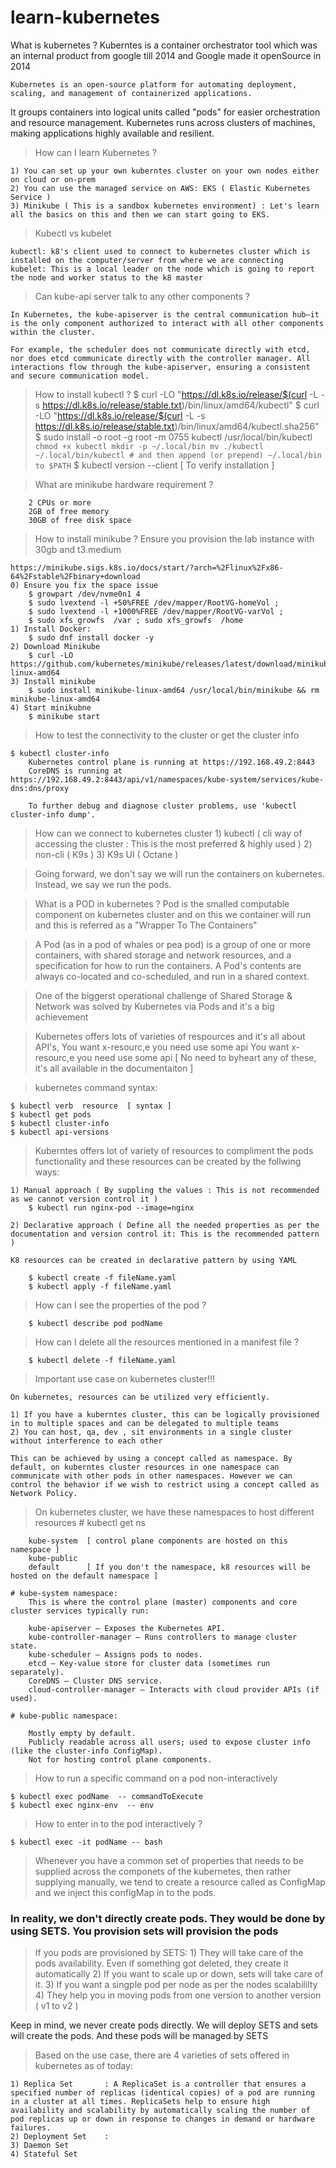 # learn-kubernetes

What is kubernetes ?
    Kuberntes is a container orchestrator tool which was an internal product from google till 2014 and Google made it openSource in 2014

    Kubernetes is an open-source platform for automating deployment, scaling, and management of containerized applications.
It groups containers into logical units called "pods" for easier orchestration and resource management.
Kubernetes runs across clusters of machines, making applications highly available and resilient.

> How can I learn Kubernetes ?

    1) You can set up your own kuberntes cluster on your own nodes either on cloud or on-prem 
    2) You can use the managed service on AWS: EKS ( Elastic Kubernetes Service ) 
    3) Minikube ( This is a sandbox kubernetes environment) : Let's learn all the basics on this and then we can start going to EKS. 

> Kubectl vs kubelet

    kubectl: k8's client used to connect to kubernetes cluster which is installed on the computer/server from where we are connecting 
    kubelet: This is a local leader on the node which is going to report the node and worker status to the k8 master

> Can kube-api server talk to any other components ?

    In Kubernetes, the kube-apiserver is the central communication hub—it is the only component authorized to interact with all other components within the cluster.

    For example, the scheduler does not communicate directly with etcd, nor does etcd communicate directly with the controller manager. All interactions flow through the kube-apiserver, ensuring a consistent and secure communication model.

> How to install kubectl ?
       $ curl -LO "https://dl.k8s.io/release/$(curl -L -s https://dl.k8s.io/release/stable.txt)/bin/linux/amd64/kubectl"
       $ curl -LO "https://dl.k8s.io/release/$(curl -L -s https://dl.k8s.io/release/stable.txt)/bin/linux/amd64/kubectl.sha256"
       $ sudo install -o root -g root -m 0755 kubectl /usr/local/bin/kubectl
        ``` 
        chmod +x kubectl
        mkdir -p ~/.local/bin
        mv ./kubectl ~/.local/bin/kubectl # and then append (or prepend) ~/.local/bin to $PATH
        ```
       $ kubectl version --client [ To verify installation ]

> What are minikube hardware requirement ?

```
    2 CPUs or more
    2GB of free memory
    30GB of free disk space
```

> How to install minikube ? Ensure you provision the lab instance with 30gb and t3.medium 

    https://minikube.sigs.k8s.io/docs/start/?arch=%2Flinux%2Fx86-64%2Fstable%2Fbinary+download
    0) Ensure you fix the space issue
        $ growpart /dev/nvme0n1 4
        $ sudo lvextend -l +50%FREE /dev/mapper/RootVG-homeVol ;
        $ sudo lvextend -l +1000%FREE /dev/mapper/RootVG-varVol ;
        $ sudo xfs_growfs  /var ; sudo xfs_growfs  /home
    1) Install Docker: 
        $ sudo dnf install docker -y 
    2) Download Minikube
        $ curl -LO https://github.com/kubernetes/minikube/releases/latest/download/minikube-linux-amd64
    3) Install minikube
        $ sudo install minikube-linux-amd64 /usr/local/bin/minikube && rm minikube-linux-amd64
    4) Start minikubne
        $ minikube start

> How to test the connectivity to the cluster or get the cluster info

    $ kubectl cluster-info
        Kubernetes control plane is running at https://192.168.49.2:8443
        CoreDNS is running at https://192.168.49.2:8443/api/v1/namespaces/kube-system/services/kube-dns:dns/proxy

        To further debug and diagnose cluster problems, use 'kubectl cluster-info dump'.
        
> How can we connect to kubernetes cluster
    1) kubectl  ( cli way of accessing the cluster : This is the most preferred & highly used )
    2) non-cli  ( K9s ) 
    3) K9s UI   ( Octane )

> Going forward, we don't say we will run the containers on kubernetes. Instead, we say we run the pods. 

> What is a POD in kubernetes ?
Pod is the smalled computable component on kubernetes cluster and on this we container will run and this is referred as a "Wrapper To The Containers"

> A Pod (as in a pod of whales or pea pod) is a group of one or more containers, with shared storage and network resources, and a specification for how to run the containers. A Pod's contents are always co-located and co-scheduled, and run in a shared context.

> One of the biggerst operational challenge of Shared Storage & Network was solved by Kubernetes via Pods and it's a big achievement

> Kubernetes offers lots of varieties of respources and it's all about API's,
    You want x-resourc,e you need use some api 
    You want x-resourc,e you need use some api [ No need to byheart any of these, it's all available in the documentaiton ]

> kubernetes command syntax:

    $ kubectl verb  resource  [ syntax ]
    $ kubectl get pods
    $ kubectl cluster-info 
    $ kubectl api-versions  

> Kuberntes offers lot of variety of resources to compliment the pods functionality and these resources can be created by the follwing ways:

    1) Manual approach ( By suppling the values : This is not recommended as we cannot version control it )
        $ kubectl run nginx-pod --image=nginx

    2) Declarative approach ( Define all the needed properties as per the documentation and version control it: This is the recommended pattern ) 

    K8 resources can be created in declarative pattern by using YAML 

        $ kubectl create -f fileName.yaml
        $ kubectl apply -f fileName.yaml 

> How can I see the properties of the pod ?

        $ kubectl describe pod podName

> How can I delete all the resources mentioned in a manifest file ?

        $ kubectl delete -f fileName.yaml 

> Important use case on kubernetes cluster!!!

    On kubernetes, resources can be utilized very efficiently. 

    1) If you have a kuberntes cluster, this can be logically provisioned in to multiple spaces and can be delegated to multiple teams 
    2) You can host, qa, dev , sit environments in a single cluster without interference to each other

    This can be achieved by using a concept called as namespace. By default, on kuberntes cluster resources in one namespace can communicate with other pods in other namespaces. However we can control the behavior if we wish to restrict using a concept called as Network Policy.  
     
> On kubernetes cluster, we have these namespaces to host different resources 
    # kubectl get ns

        kube-system  [ control plane components are hosted on this namespace ]
        kube-public 
        default      [ If you don't the namespace, k8 resources will be hosted on the default namespace ]
    
    # kube-system namespace:
        This is where the control plane (master) components and core cluster services typically run:

        kube-apiserver – Exposes the Kubernetes API.
        kube-controller-manager – Runs controllers to manage cluster state.
        kube-scheduler – Assigns pods to nodes.
        etcd – Key-value store for cluster data (sometimes run separately).
        CoreDNS – Cluster DNS service.
        cloud-controller-manager – Interacts with cloud provider APIs (if used).

    # kube-public namespace:

        Mostly empty by default.
        Publicly readable across all users; used to expose cluster info (like the cluster-info ConfigMap).
        Not for hosting control plane components.

> How to run a specific command on a pod non-interactively

    $ kubectl exec podName  -- commandToExecute 
    $ kubectl exec nginx-env  -- env


> How to enter in to the pod interactively ?

    $ kubectl exec -it podName -- bash 

> Whenever you have a common set of properties that needs to be supplied across the componets of the kubernetes, then rather supplying manually, we tend to create a resource called as ConfigMap and we inject this configMap in to the pods. 



### In reality, we don't directly create pods. They would be done by using SETS. You provision sets will provision the pods

> If you pods are provisioned by SETS:
    1) They will take care of the pods availability. Even if something got deleted, they create it automatically 
    2) If you want to scale up or down, sets will take care of it.
    3) If you want a singple pod per node as per the nodes scalabililty  
    4) They help you in moving pods from one version to another version ( v1 to v2 ) 

Keep in mind, we never create pods directly. We will deploy SETS and sets will create the pods. And these pods will be managed by SETS

> Based on the use case, there are 4 varieties of sets offered in kubernetes as of today:

    1) Replica Set       : A ReplicaSet is a controller that ensures a specified number of replicas (identical copies) of a pod are running in a cluster at all times. ReplicaSets help to ensure high availability and scalability by automatically scaling the number of pod replicas up or down in response to changes in demand or hardware failures.
    2) Deployment Set    :
    3) Daemon Set 
    4) Stateful Set 